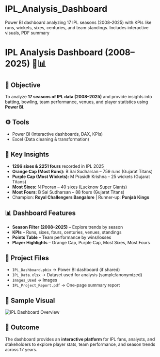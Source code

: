 # IPL_Analysis_Dashboard
Power BI dashboard analyzing 17 IPL seasons (2008–2025) with KPIs like runs, wickets, sixes, centuries, and team standings. Includes interactive visuals, PDF summary
# IPL Analysis Dashboard (2008–2025) 🏏📊

## 📌 Objective
To analyze **17 seasons of IPL data (2008–2025)** and provide insights into batting, bowling, team performance, venues, and player statistics using **Power BI**.

## ⚙️ Tools
- Power BI (Interactive dashboards, DAX, KPIs)
- Excel (Data cleaning & transformation)

## 🔎 Key Insights
- **1296 sixes & 2251 fours** recorded in IPL 2025  
- **Orange Cap (Most Runs):** B Sai Sudharsan – 759 runs (Gujarat Titans)  
- **Purple Cap (Most Wickets):** M Prasidh Krishna – 25 wickets (Gujarat Titans)  
- **Most Sixes:** N Pooran – 40 sixes (Lucknow Super Giants)  
- **Most Fours:** B Sai Sudharsan – 88 fours (Gujarat Titans)  
- Champion: **Royal Challengers Bangalore** | Runner-up: **Punjab Kings**  

## 📊 Dashboard Features
- **Season Filter (2008–2025)** – Explore trends by season  
- **KPIs** – Runs, sixes, fours, centuries, venues, standings  
- **Points Table** – Team performance by wins/losses  
- **Player Highlights** – Orange Cap, Purple Cap, Most Sixes, Most Fours  

## 📂 Project Files
- `IPL_Dashboard.pbix` → Power BI dashboard (if shared)  
- `IPL_Data.xlsx` → Dataset used for analysis (sample/anonymized)  
- `Images_Used` → Images
- `IPL_Project_Report.pdf` → One-page summary report  

## 📸 Sample Visual
![IPL Dashboard Overview](<img width="1332" height="742" alt="image" src="https://github.com/user-attachments/assets/0131068a-1e02-41cf-87db-2c33bc39dcbb" />)


## 🚀 Outcome
The dashboard provides an **interactive platform** for IPL fans, analysts, and stakeholders to explore player stats, team performance, and season trends across 17 years.
